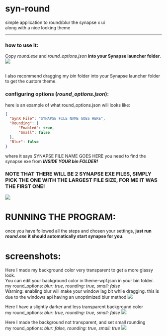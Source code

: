 # syn-round
simple application to round/blur the synapse x ui
<br />along with a nice looking theme

---

### how to use it:
Copy *round.exe* and *round_options.json* **into your Synapse launcher folder**.
![](https://cdn.discordapp.com/attachments/876284350499540995/985093409251401758/unknown.png)

<br /> I also recommend dragging my *bin* folder into your Synapse launcher folder to get the custom theme.
<br />

### configuring options (*round_options.json*):
here is an example of what round_options.json will looks like:
```json
{
  "SynX File": "SYNAPSE FILE NAME GOES HERE",
  "Rounding": {
	  "Enabled": true,
	  "Small": false
  },
  "Blur": false
}
```
where it says SYNAPSE FILE NAME GOES HERE
you need to find the synapse exe from ***INSIDE YOUR *bin* FOLDER!***

### NOTE THAT THERE WILL BE 2 SYNAPSE EXE FILES, SIMPLY PICK THE ONE WITH THE LARGEST FILE SIZE, FOR ME IT WAS THE FIRST ONE!
![](https://cdn.discordapp.com/attachments/876284350499540995/985089667185639494/unknown.png)

# RUNNING THE PROGRAM:
once you have followed all the steps and chosen your settings, **just run *round.exe***
**it should automatically start synapse for you**.


# screenshots:
Here I made my background color very transparent to get a more glassy look.
<br />You can edit your background color in theme-wpf.json in your bin folder.
<br />my round_options: *blur: true, rounding: true, small: false*
<br /> Warning: enabling blur will make your window lag bit while dragging. this is due to the windows api having an unoptimized blur method
![](https://cdn.discordapp.com/attachments/876284350499540995/985088957085794344/unknown.png)

Here I have a slightly darker and less transparent background color
<br />my round_options: *blur: true, rounding: true, small: false*
![](https://cdn.discordapp.com/attachments/876284350499540995/985088086725759047/unknown.png)

Here I made the background not transparent, and set small rounding
<br />my round_options: *blur: false, rounding: true, small: true*
![](https://cdn.discordapp.com/attachments/876284350499540995/985089301568180254/unknown.png)
